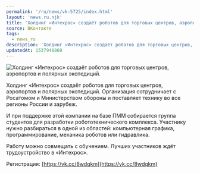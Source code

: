 ```yaml
---
permalink: '/ru/news/vk-5725/index.html'
layout: 'news.ru.njk'
title: 'Холдинг «Интехрос» создаёт роботов для торговых центров, аэропортов и полярных экспедиций.'
source: ВКонтакте
tags:
  - news_ru
description: 'Холдинг «Интехрос» создаёт роботов для торговых центров, аэропортов и полярных экспедиций.'
updatedAt: 1537948860
---
```

![Холдинг «Интехрос» создаёт роботов для торговых центров, аэропортов и полярных экспедиций.](https://sun9-47.userapi.com/impf/c849224/v849224560/83051/lNRgNprGOUs.jpg?size=1280x730&quality=96&sign=5006c5cfe8664ad4566bba5f986f9aa9&c_uniq_tag=KmO89Qh1eX0Tm0WPcpodT7WQ_BU5NHVzNwCnDk21Wd0&type=album)

Холдинг «Интехрос» создаёт роботов для торговых центров, аэропортов и полярных экспедиций. Организация сотрудничает с Росатомом и Министерством обороны и поставляет технику во все регионы России и зарубеж.

И при поддержке этой компании на базе ПММ собирается группа студентов для разработки робототехнического комплекса. Участнику нужно разбираться в одной из областей: компьютерная графика, программирование, механика роботов или гидравлика.

Работу можно совмещать с обучением. Лучших участников ждёт трудоустройство в «Интехрос».

Регистрация: [https://vk.cc/8wdqkm](https://vk.cc/8wdqkm)
